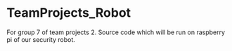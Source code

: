# TeamProjects_Robot
For group 7 of team projects 2. Source code which will be run on raspberry pi of our security robot.
